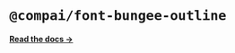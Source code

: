 # `@compai/font-bungee-outline`

[**Read the docs &rarr;**](https://components.ai/docs/typefaces/bungee-outline)
